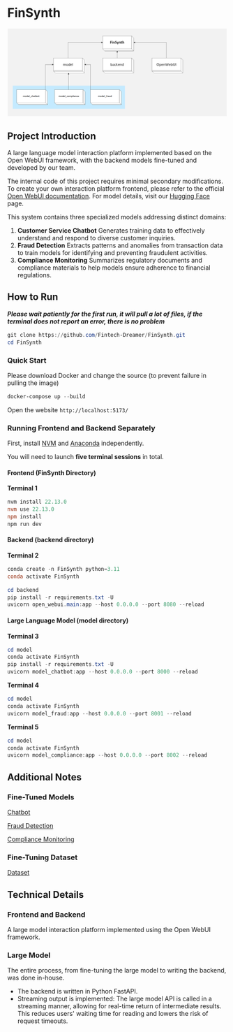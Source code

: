 # FinSynth

![FinSynth](FinSynth.png)

## Project Introduction

A large language model interaction platform implemented based on the Open WebUI framework, with the backend models fine-tuned and developed by our team.

The internal code of this project requires minimal secondary modifications. To create your own interaction platform frontend, please refer to the official [Open WebUI documentation](https://docs.openwebui.com/). For model details, visit our [Hugging Face](https://huggingface.co/) page.

This system contains three specialized models addressing distinct domains:

1. **Customer Service Chatbot**
   Generates training data to effectively understand and respond to diverse customer inquiries.
2. **Fraud Detection**
   Extracts patterns and anomalies from transaction data to train models for identifying and preventing fraudulent activities.
3. **Compliance Monitoring**
   Summarizes regulatory documents and compliance materials to help models ensure adherence to financial regulations.

## How to Run

***Please wait patiently for the first run, it will pull a lot of files, if the terminal does not report an error, there is no problem***

```powershell
git clone https://github.com/Fintech-Dreamer/FinSynth.git
cd FinSynth
```

### Quick Start

Please download Docker and change the source (to prevent failure in pulling the image)

```powershell
docker-compose up --build
```

Open the website `http://localhost:5173/`

### Running Frontend and Backend Separately

First, install [NVM](https://nvm.p6p.net/) and [Anaconda](https://www.anaconda.com/download) independently.

You will need to launch **five terminal sessions** in total.

#### Frontend (FinSynth Directory)

**Terminal 1**

```powershell
nvm install 22.13.0
nvm use 22.13.0
npm install
npm run dev
```
#### Backend (backend directory)

**Terminal 2**

```powershell
conda create -n FinSynth python=3.11
conda activate FinSynth
```

```powershell
cd backend
pip install -r requirements.txt -U
uvicorn open_webui.main:app --host 0.0.0.0 --port 8080 --reload
```
#### Large Language Model (model directory)

**Terminal 3**

```powershell
cd model
conda activate FinSynth
pip install -r requirements.txt -U
uvicorn model_chatbot:app --host 0.0.0.0 --port 8000 --reload
```
**Terminal 4**

```powershell
cd model
conda activate FinSynth
uvicorn model_fraud:app --host 0.0.0.0 --port 8001 --reload
```

**Terminal 5**

```powershell
cd model
conda activate FinSynth
uvicorn model_compliance:app --host 0.0.0.0 --port 8002 --reload
```

## Additional Notes

### Fine-Tuned Models

[Chatbot](https://huggingface.co/Fintech-Dreamer/FinSynth_model_chatbot)

[Fraud Detection](https://huggingface.co/Fintech-Dreamer/FinSynth_model_fraud)

[Compliance Monitoring](https://huggingface.co/Fintech-Dreamer/FinSynth_model_compliance)

### Fine-Tuning Dataset

[Dataset](https://huggingface.co/datasets/Fintech-Dreamer/FinSynth_data)

## Technical Details

### Frontend and Backend

A large model interaction platform implemented using the Open WebUI framework.

### Large Model

The entire process, from fine-tuning the large model to writing the backend, was done in-house.

- The backend is written in Python FastAPI.
- Streaming output is implemented: The large model API is called in a streaming manner, allowing for real-time return of intermediate results. This reduces users' waiting time for reading and lowers the risk of request timeouts.

